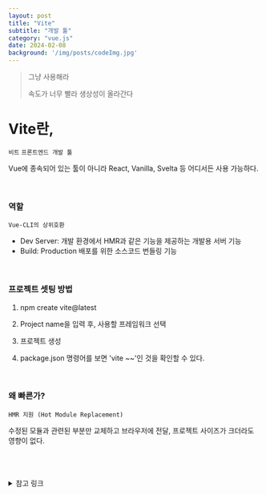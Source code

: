 ```yaml
---
layout: post
title: "Vite"
subtitle: "개발 툴"
category: "vue.js"
date: 2024-02-08
background: '/img/posts/codeImg.jpg'
---
```



> 그냥 사용해라
>
> 속도가 너무 빨라 생상성이 올라간다

# Vite란, 

`비트` `프론트엔드 개발 툴` 

Vue에 종속되어 있는 툴이 아니라 React, Vanilla, Svelta 등 어디서든 사용 가능하다.

<br>

### 역할
`Vue-CLI의 상위호환`

- Dev Server: 개발 환경에서 HMR과 같은 기능을 제공하는 개발용 서버 기능
- Build: Production 배포를 위한 소스코드 번들링 기능

<br>

### 프로젝트 셋팅 방법

1. npm create vite@latest

2. Project name을 입력 후, 사용할 프레임워크 선택

3. 프로젝트 생성

4. package.json 명령어를 보면 'vite ~~'인 것을 확인할 수 있다.

<br>

### 왜 빠른가?

`HMR 지원 (Hot Module Replacement)`

수정된 모듈과 관련된 부분만 교체하고 브라우저에 전달, 프로젝트 사이즈가 크더라도 영향이 없다.

<br> 
<br> 
<br>


<details>
<summary>참고 링크</summary>
<div markdown="1">
<https://analogcode.tistory.com/39>
<div>
